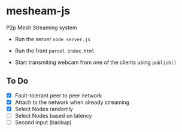 # mesheam-js
P2p Mesh Streaming system

- Run the server `node server.js`
- Run the front `parcel index.html`

- Start transmiting webcam from one of the clients using `publish()`


## To Do

- [x] Fault-tolerant peer to peer network
- [x] Attach to the network when already streaming
- [x] Select Nodes randomly
- [ ] Select Nodes based on latency
- [ ] Second input (backup)
